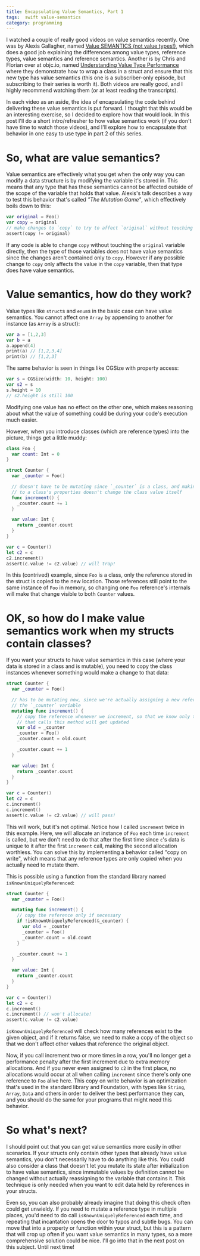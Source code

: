```yaml
---
title: Encapsulating Value Semantics, Part 1
tags:  swift value-semantics
category: programming
---
```


I watched a couple of really good videos on value semantics recently. One was by Alexis Gallagher, named [Value SEMANTICS (not value types!)](https://realm.io/news/swift-gallagher-value-semantics/), which does a good job explaining the differences among value types, reference types, value semantics and reference semantics. Another is by Chris and Florian over at objc.io, named [Understanding Value Type Performance](https://talk.objc.io/episodes/S01E20-understanding-value-type-performance) where they demonstrate how to wrap a class in a struct and ensure that this new type has value semantics (this one is a subscriber-only episode, but subscribing to their series is worth it). Both videos are really good, and I highly recommend watching them (or at least reading the transcripts).

In each video as an aside, the idea of encapsulating the code behind delivering these value semantics is put forward. I thought that this would be an interesting exercise, so I decided to explore how that would look. In this post I'll do a short intro/refresher to how value semantics work (if you don't have time to watch those videos), and I'll explore how to encapsulate that behavior in one easy to use type in part 2 of this series.

# So, what are value semantics?

Value semantics are effectively what you get when the only way you can modify a data structure is by modifying the variable it's stored in. This means that any type that has these semantics cannot be affected outside of the scope of the variable that holds that value. Alexis's talk describes a way to test this behavior that's called *"The Mutation Game"*, which effectively boils down to this:

```swift
var original = Foo()
var copy = original
// make changes to `copy` to try to affect `original` without touching `original` directly
assert(copy != original)
```

If any code is able to change `copy` without touching the `original` variable directly, then the type of those variables does not have value semantics since the changes aren't contained only to `copy`. However if any possible change to `copy` only affects the value in the `copy` variable, then that type does have value semantics.

# Value semantics, how do they work?

Value types like `struct`s and `enum`s in the basic case can have value semantics. You cannot affect one `Array` by appending to another for instance (as `Array` is a struct):

```swift
var a = [1,2,3]
var b = a
a.append(4)
print(a) // [1,2,3,4]
print(b) // [1,2,3]
```

The same behavior is seen in things like CGSize with property access:

```swift
var s = CGSize(width: 10, height: 100)
var s2 = s
s.height = 10
// s2.height is still 100
```

Modifying one value has no effect on the other one, which makes reasoning about what the value of something could be during your code's execution much easier.

However, when you introduce classes (which are reference types) into the picture, things get a little muddy:

```swift
class Foo {
  var count: Int = 0
}

struct Counter {
  var _counter = Foo()

  // doesn't have to be mutating since `_counter` is a class, and making changes
  // to a class's properties doesn't change the class value itself
  func increment() {
    _counter.count += 1
  }

  var value: Int {
    return _counter.count
  }
}

var c = Counter()
let c2 = c
c2.increment()
assert(c.value != c2.value) // will trap!
```

In this (contrived) example, since `Foo` is a class, only the reference stored in the struct is copied to the new location. Those references still point to the same instance of `Foo` in memory, so changing one `Foo` reference's internals will make that change visible to both `Counter` values.

# OK, so how do I make value semantics work when my structs contain classes?

If you want your structs to have value semantics in this case (where your data is stored in a class and is mutable), you need to copy the class instances whenever something would make a change to that data:

```swift
struct Counter {
  var _counter = Foo()

  // has to be mutating now, since we're actually assigning a new reference to
  // the `_counter` variable
  mutating func increment() {
    // copy the reference whenever we increment, so that we know only the value
    // that calls this method will get updated
    var old = _counter
    _counter = Foo()
    _counter.count = old.count

    _counter.count += 1
  }

  var value: Int {
    return _counter.count
  }
}

var c = Counter()
let c2 = c
c.increment()
c.increment()
assert(c.value != c2.value) // will pass!
```

This will work, but it's not optimal. Notice how I called `increment` twice in this example. Here, we will allocate an instance of `Foo` each time `increment` is called, but we don't need to do that after the first time since `c`'s data is unique to it after the first `increment` call, making the second allocation worthless. You can solve this by implementing a behavior called "copy on write", which means that any reference types are only copied when you actually need to mutate them.

This is possible using a function from the standard library named `isKnownUniquelyReferenced`:

```swift
struct Counter {
  var _counter = Foo()

  mutating func increment() {
    // copy the reference only if necessary
    if !isKnownUniquelyReferenced(&_counter) {
      var old = _counter
      _counter = Foo()
      _counter.count = old.count
    }

    _counter.count += 1
  }

  var value: Int {
    return _counter.count
  }
}

var c = Counter()
let c2 = c
c.increment()
c.increment() // won't allocate!
assert(c.value != c2.value)
```

`isKnownUniquelyReferenced` will check how many references exist to the given object, and if it returns false, we need to make a copy of the object so that we don't affect other values that reference the original object.

Now, if you call increment two or more times in a row, you'll no longer get a performance penalty after the first increment due to extra memory allocations. And if you never even assigned to `c2` in the first place, no allocations would occur at all when calling `increment` since there's only one reference to `Foo` alive here. This copy on write behavior is an optimization that's used in the standard library and Foundation, with types like `String`, `Array`, `Data` and others in order to deliver the best performance they can, and you should do the same for your programs that might need this behavior.

# So what's next?

I should point out that you can get value semantics more easily in other scenarios. If your structs only contain other types that already have value semantics, you don't necessarily have to do anything like this. You could also consider a class that doesn't let you mutate its state after initialization to have value semantics, since immutable values by definition cannot be changed without actually reassigning to the variable that contains it. This technique is only needed when you want to edit data held by references in your structs.

Even so, you can also probably already imagine that doing this check often could get unwieldy. If you need to mutate a reference type in multiple places, you'd need to do call `isKnownUniquelyReferenced` each time, and repeating that incantation opens the door to typos and subtle bugs. You can move that into a property or function within your struct, but this is a pattern that will crop up often if you want value semantics in many types, so a more comprehensive solution could be nice. I'll go into that in the next post on this subject. Until next time!
